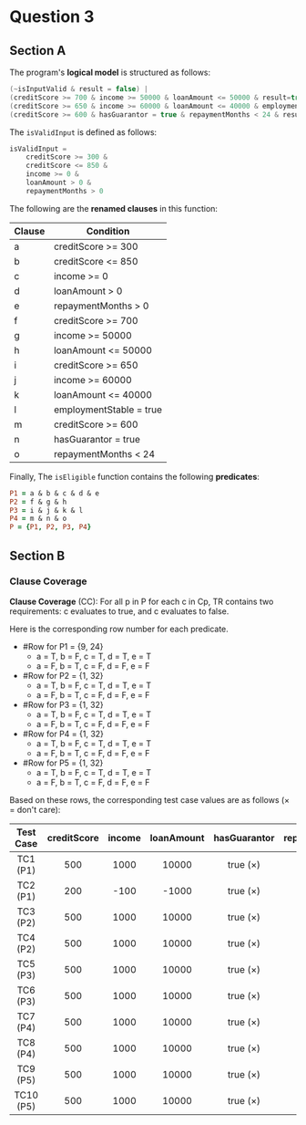 # Question 3

## Section A

The program's **logical model** is structured as follows:

``` java
(~isInputValid & result = false) |
(creditScore >= 700 & income >= 50000 & loanAmount <= 50000 & result=true) |
(creditScore >= 650 & income >= 60000 & loanAmount <= 40000 & employmentStable = true & result = true) |
(creditScore >= 600 & hasGuarantor = true & repaymentMonths < 24 & result = true)
```

The `isValidInput` is defined as follows:

``` java
isValidInput =
    creditScore >= 300 &
    creditScore <= 850 &
    income >= 0 &
    loanAmount > 0 &
    repaymentMonths > 0
```

The following are the **renamed clauses** in this function:

| Clause | Condition                |
|--------|--------------------------|
| a      | creditScore >= 300       |
| b      | creditScore <= 850       |
| c      | income >= 0              |
| d      | loanAmount > 0           |
| e      | repaymentMonths > 0      |
| f      | creditScore >= 700       |
| g      | income >= 50000          |
| h      | loanAmount <= 50000      |
| i      | creditScore >= 650       |
| j      | income >= 60000          |
| k      | loanAmount <= 40000      |
| l      | employmentStable = true  |
| m      | creditScore >= 600       |
| n      | hasGuarantor = true      |
| o      | repaymentMonths < 24     |

Finally, The `isEligible` function contains the following **predicates**:

``` prolog
P1 = a & b & c & d & e
P2 = f & g & h
P3 = i & j & k & l
P4 = m & n & o
P = {P1, P2, P3, P4}
```

## Section B

### Clause Coverage

**Clause Coverage** (CC): For  all p in P for each c in Cp, TR contains two requirements: c evaluates to true, and c evaluates to false.

Here is the corresponding row number for each predicate.

- #Row for P1 = {9, 24}
  - a = T, b = F, c = T, d = T, e = T
  - a = F, b = T, c = F, d = F, e = F
- #Row for P2 = {1, 32}
  - a = T, b = F, c = T, d = T, e = T
  - a = F, b = T, c = F, d = F, e = F
- #Row for P3 = {1, 32}
  - a = T, b = F, c = T, d = T, e = T
  - a = F, b = T, c = F, d = F, e = F
- #Row for P4 = {1, 32}
  - a = T, b = F, c = T, d = T, e = T
  - a = F, b = T, c = F, d = F, e = F
- #Row for P5 = {1, 32}
  - a = T, b = F, c = T, d = T, e = T
  - a = F, b = T, c = F, d = F, e = F

Based on these rows, the corresponding test case values are as follows (× = don't care):

| Test Case | creditScore | income | loanAmount | hasGuarantor  | repaymentMonths  | employmentStable  |
|:---------:|:-----------:|:------:|:----------:|:-------------:|:----------------:|:-----------------:|
| TC1 (P1)  | 500         | 1000   | 10000      | true (×)      | 24               | true (×)          |
| TC2 (P1)  | 200         | -100   | -1000      | true (×)      | 0                | true (×)          |
| TC3 (P2)  | 500         | 1000   | 10000      | true (×)      | 24               | true (×)          |
| TC4 (P2)  | 500         | 1000   | 10000      | true (×)      | 24               | true (×)          |
| TC5 (P3)  | 500         | 1000   | 10000      | true (×)      | 24               | true (×)          |
| TC6 (P3)  | 500         | 1000   | 10000      | true (×)      | 24               | true (×)          |
| TC7 (P4)  | 500         | 1000   | 10000      | true (×)      | 24               | true (×)          |
| TC8 (P4)  | 500         | 1000   | 10000      | true (×)      | 24               | true (×)          |
| TC9 (P5)  | 500         | 1000   | 10000      | true (×)      | 24               | true (×)          |
| TC10 (P5) | 500         | 1000   | 10000      | true (×)      | 24               | true (×)          |
